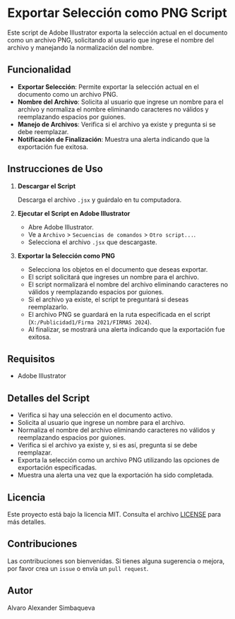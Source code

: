 # Exportar Selección como PNG Script

Este script de Adobe Illustrator exporta la selección actual en el documento como un archivo PNG, solicitando al usuario que ingrese el nombre del archivo y manejando la normalización del nombre.

## Funcionalidad

- **Exportar Selección**: Permite exportar la selección actual en el documento como un archivo PNG.
- **Nombre del Archivo**: Solicita al usuario que ingrese un nombre para el archivo y normaliza el nombre eliminando caracteres no válidos y reemplazando espacios por guiones.
- **Manejo de Archivos**: Verifica si el archivo ya existe y pregunta si se debe reemplazar.
- **Notificación de Finalización**: Muestra una alerta indicando que la exportación fue exitosa.

## Instrucciones de Uso

1. **Descargar el Script**

   Descarga el archivo `.jsx` y guárdalo en tu computadora.

2. **Ejecutar el Script en Adobe Illustrator**

   - Abre Adobe Illustrator.
   - Ve a `Archivo` > `Secuencias de comandos` > `Otro script...`.
   - Selecciona el archivo `.jsx` que descargaste.

3. **Exportar la Selección como PNG**

   - Selecciona los objetos en el documento que deseas exportar.
   - El script solicitará que ingreses un nombre para el archivo.
   - El script normalizará el nombre del archivo eliminando caracteres no válidos y reemplazando espacios por guiones.
   - Si el archivo ya existe, el script te preguntará si deseas reemplazarlo.
   - El archivo PNG se guardará en la ruta especificada en el script (`X:/Publicidad1/Firma 2021/FIRMAS 2024`).
   - Al finalizar, se mostrará una alerta indicando que la exportación fue exitosa.

## Requisitos

- Adobe Illustrator

## Detalles del Script

- Verifica si hay una selección en el documento activo.
- Solicita al usuario que ingrese un nombre para el archivo.
- Normaliza el nombre del archivo eliminando caracteres no válidos y reemplazando espacios por guiones.
- Verifica si el archivo ya existe y, si es así, pregunta si se debe reemplazar.
- Exporta la selección como un archivo PNG utilizando las opciones de exportación especificadas.
- Muestra una alerta una vez que la exportación ha sido completada.

## Licencia

Este proyecto está bajo la licencia MIT. Consulta el archivo [LICENSE](LICENSE) para más detalles.

## Contribuciones

Las contribuciones son bienvenidas. Si tienes alguna sugerencia o mejora, por favor crea un `issue` o envía un `pull request`.

## Autor

Alvaro Alexander Simbaqueva
